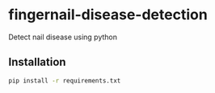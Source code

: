 # fingernail-disease-detection
Detect nail disease using python

## Installation
```bash
pip install -r requirements.txt
```

